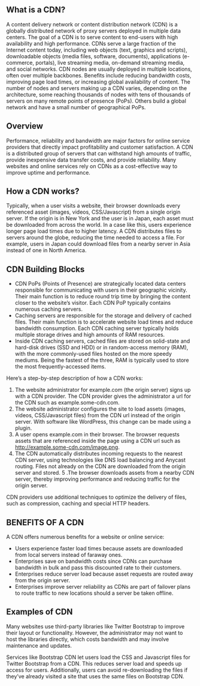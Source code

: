 ## What is a CDN?
A content delivery network or content distribution network (CDN) is a globally distributed network of proxy servers deployed in multiple data centers. The goal of a CDN is to serve content to end-users with high availability and high performance. CDNs serve a large fraction of the Internet content today, including web objects (text, graphics and scripts), downloadable objects (media files, software, documents), applications (e-commerce, portals), live streaming media, on-demand streaming media, and social networks.
CDN nodes are usually deployed in multiple locations, often over multiple backbones. Benefits include reducing bandwidth costs, improving page load times, or increasing global availability of content. The number of nodes and servers making up a CDN varies, depending on the architecture, some reaching thousands of nodes with tens of thousands of servers on many remote points of presence (PoPs). Others build a global network and have a small number of geographical PoPs.

## Overview
Performance, reliability and bandwidth are major factors for online service providers that directly impact profitability and customer satisfaction.
A CDN is a distributed group of servers that can withstand high amounts of traffic, provide inexpensive data transfer costs, and provide reliability. Many websites and online services rely on CDNs as a cost-effective way to improve uptime and performance.

## How a CDN works?
Typically, when a user visits a website, their browser downloads every referenced asset (images, videos, CSS/Javascript) from a single origin server. If the origin is in New York and the user is in Japan, each asset must be downloaded from across the world. In a case like this, users experience longer page load times due to higher latency.
A CDN distributes files to servers around the globe, reducing the time needed to access a file. For example, users in Japan could download files from a nearby server in Asia instead of one in North America.

## CDN Building Blocks
* CDN PoPs (Points of Presence) are strategically located data centers responsible for communicating with users in their geographic vicinity. Their main function is to reduce round trip time by bringing the content closer to the website’s visitor. Each CDN PoP typically contains numerous caching servers.
* Caching servers are responsible for the storage and delivery of cached files. Their main function is to accelerate website load times and reduce bandwidth consumption. Each CDN caching server typically holds multiple storage drives and high amounts of RAM resources. 
* Inside CDN caching servers, cached files are stored on solid-state and hard-disk drives (SSD and HDD) or in random-access memory (RAM), with the more commonly-used files hosted on the more speedy mediums. Being the fastest of the three, RAM is typically used to store the most frequently-accessed items. 

Here’s a step-by-step description of how a CDN works:
1. The website administrator for example.com (the origin server) signs up with a CDN provider. The CDN provider gives the administrator a url for the CDN such as example.some-cdn.com.
2. The website administrator configures the site to load assets (images, videos, CSS/Javascript files) from the CDN url instead of the origin server. With software like WordPress, this change can be made using a plugin.
3. A user opens example.com in their browser. The browser requests assets that are referenced inside the page using a CDN url such as http://example.some-cdn.com/image.png.
4. The CDN automatically distributes incoming requests to the nearest CDN server, using technologies like DNS load balancing and Anycast routing. Files not already on the CDN are downloaded from the origin server and stored.
5 .The browser downloads assets from a nearby CDN server, thereby improving performance and reducing traffic for the origin server.

CDN providers use additional techniques to optimize the delivery of files, such as compression, caching and special HTTP headers.


## BENEFITS OF A CDN
A CDN offers numerous benefits for a website or online service:
* Users experience faster load times because assets are downloaded from local servers instead of faraway ones.
* Enterprises save on bandwidth costs since CDNs can purchase bandwidth in bulk and pass this discounted rate to their customers.
* Enterprises reduce server load because asset requests are routed away from the origin server.
* Enterprises improve server reliability as CDNs are part of failover plans to route traffic to new locations should a server be taken offline.

## Examples of CDN

Many websites use third-party libraries like Twitter Bootstrap to improve their layout or functionality. However, the administrator may not want to host the libraries directly, which costs bandwidth and may involve maintenance and updates.

Services like Bootstrap CDN let users load the CSS and Javascript files for Twitter Bootstrap from a CDN. This reduces server load and speeds up access for users. Additionally, users can avoid re-downloading the files if they’ve already visited a site that uses the same files on Bootstrap CDN.

